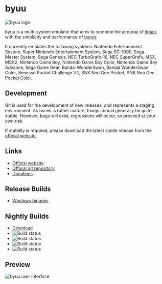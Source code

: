 byuu
====

![byuu logo](https://byuu.org/images/byuu/github/byuu-logo.png)

byuu is a multi-system emulator that aims to combine the accuray of
[higan](https://byuu.org/higan), with the simplicity and performance of
[bsnes](https://byuu.org/bsnes).

It currently emulates the following systems: Nintendo Entertainment System,
Super Nintendo Entertainment System, Sega SG-1000, Sega Master System, Sega
Genesis, NEC TurboGrafx-16, NEC SuperGrafx, MSX, MSX2, Nintendo Game Boy,
Nintendo Game Boy Color, Nintendo Game Boy Advance, Sega Game Gear, Bandai
WonderSwan, Bandai WonderSwan Color, Benesse Pocket Challenge V2, SNK Neo Geo
Pocket, SNK Neo Geo Pocket Color.

Development
-----------

Git is used for the development of new releases, and represents a staging
environment. As bsnes is rather mature, things should generally be quite stable.
However, bugs will exist, regressions will occur, so proceed at your own risk.

If stability is required, please download the latest stable release from the
[official website.](https://byuu.org/byuu)

Links
-----

  - [Official website](https://byuu.org/byuu)
  - [Official git repository](https://github.com/byuu/byuu)
  - [Donations](https://patreon.com/byuu)

Release Builds
--------------

  - [Windows binaries](https://byuu.itch.io/byuu)

Nightly Builds
--------------

  - [Download](https://cirrus-ci.com/github/byuu/byuu/master)
  - ![Build status](https://api.cirrus-ci.com/github/byuu/byuu.svg?task=windows-x86_64-binaries)
  - ![Build status](https://api.cirrus-ci.com/github/byuu/byuu.svg?task=macOS-x86_64-binaries)
  - ![Build status](https://api.cirrus-ci.com/github/byuu/byuu.svg?task=linux-x86_64-binaries)
  - ![Build status](https://api.cirrus-ci.com/github/byuu/byuu.svg?task=freebsd-x86_64-binaries)

Preview
-------

![byuu user interface](https://byuu.org/images/byuu/github/byuu-preview.png)

